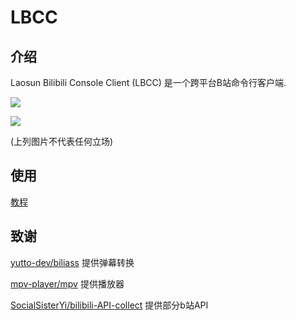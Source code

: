 # LBCC

## 介绍
Laosun Bilibili Console Client (LBCC) 是一个跨平台B站命令行客户端.

![](http://114.116.223.250:5244/d/images/111111.png)

![](http://114.116.223.250:5244/d/images/11111.png)

(上列图片不代表任何立场)

## 使用

[教程](USAGE.md)

## 致谢

[yutto-dev/biliass](https://github.com/yutto-dev/biliass/) 提供弹幕转换

[mpv-player/mpv](https://github.com/mpv-player/mpv/) 提供播放器

[SocialSisterYi/bilibili-API-collect](https://github.com/SocialSisterYi/bilibili-API-collect/) 提供部分b站API
